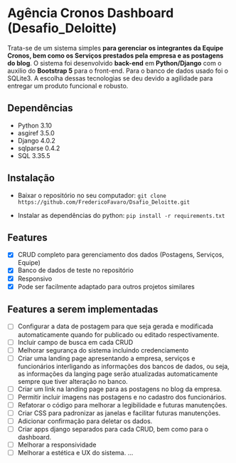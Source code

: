 # Agência Cronos Dashboard (Desafio_Deloitte)

Trata-se de um sistema simples **para gerenciar os integrantes da Equipe Cronos, bem como os Serviços prestados pela empresa e as postagens do blog**.
O sistema foi desenvolvido **back-end** em **Python/Django** com o auxilio do **Bootstrap 5** para o front-end. Para o banco de dados usado foi o SQLite3. A escolha dessas tecnologias se deu devido a agilidade para entregar um produto funcional e robusto.

## Dependências

- Python 3.10
- asgiref 3.5.0
- Django 4.0.2
- sqlparse 0.4.2
- SQL 3.35.5

## Instalação

- Baixar o repositório no seu computador:
`git clone https://github.com/FredericoFavaro/Dsafio_Deloitte.git`

- Instalar as dependências do python:
`pip install -r requirements.txt`

## Features

- [x] CRUD completo para gerenciamento dos dados (Postagens, Serviços, Equipe)
- [x] Banco de dados de teste no repositório
- [x] Responsivo
- [x] Pode ser facilmente adaptado para outros projetos similares

## Features a serem implementadas

- [ ] Configurar a data de postagem para que seja gerada e modificada automaticamente quando for publicado ou editado respectivamente.
- [ ] Incluir campo de busca em cada CRUD
- [ ] Melhorar segurança do sistema incluindo credenciamento 
- [ ] Criar uma landing page apresentando a empresa, serviços e funcionários interligando as informações dos bancos de dados, ou seja, as informações da langing page serão atualizadas automaticamente sempre que tiver alteração no banco.
- [ ] Criar um link na landing page para as postagens no blog da empresa.
- [ ] Permitir incluir imagens nas postagens e no cadastro dos funcionários.
- [ ] Refatorar o código para melhorar a legibilidade e futuras manutenções.
- [ ] Criar CSS para padronizar as janelas e facilitar futuras manutenções.
- [ ] Adicionar confirmação para deletar os dados.
- [ ] Criar apps django separados para cada CRUD, bem como para o dashboard.
- [ ] Melhorar a responsividade
- [ ] Melhorar a estética e UX do sistema.
  ...